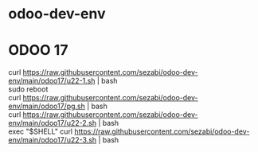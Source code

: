 ﻿# odoo-dev-env

# ODOO 17
curl https://raw.githubusercontent.com/sezabi/odoo-dev-env/main/odoo17/u22-1.sh | bash  
sudo reboot  
curl https://raw.githubusercontent.com/sezabi/odoo-dev-env/main/odoo17/pg.sh | bash  
curl https://raw.githubusercontent.com/sezabi/odoo-dev-env/main/odoo17/u22-2.sh | bash  
exec "$SHELL"
curl https://raw.githubusercontent.com/sezabi/odoo-dev-env/main/odoo17/u22-3.sh | bash  